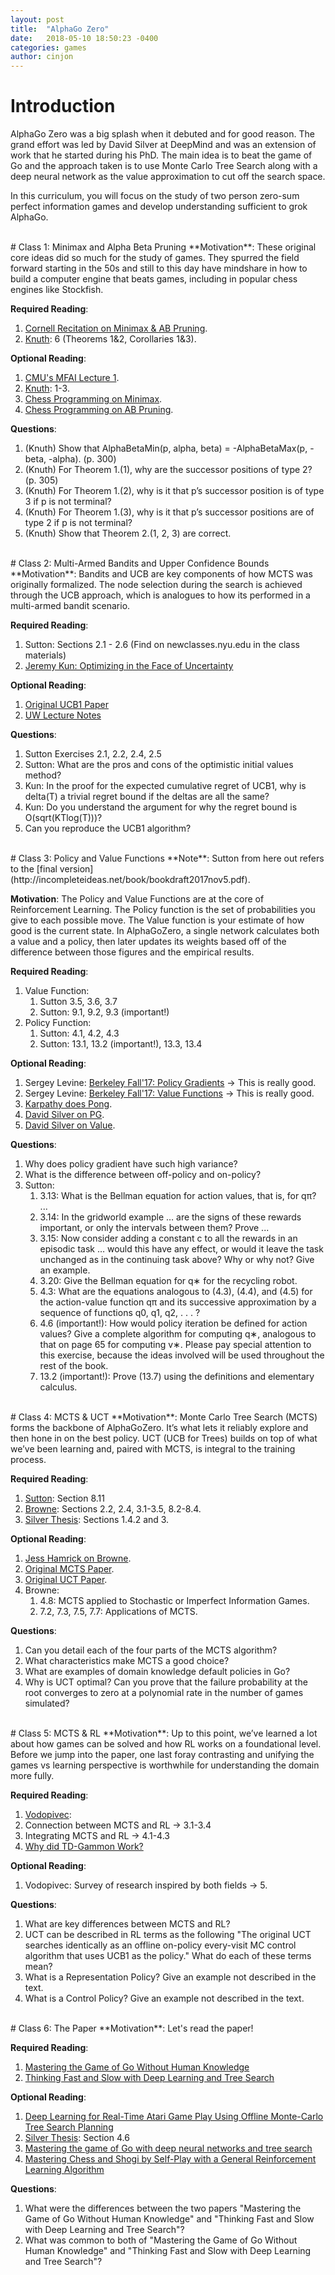 ```yaml
---
layout: post
title:  "AlphaGo Zero"
date:   2018-05-10 18:50:23 -0400
categories: games
author: cinjon
---
```


# Introduction

AlphaGo Zero was a big splash when it debuted and for good reason. The grand effort 
was led by David Silver at DeepMind and was an extension of work that he started
during his PhD. The main idea is to beat the game of Go and the approach taken
is to use Monte Carlo Tree Search along with a deep neural network as the value
approximation to cut off the search space. 

In this curriculum, you will focus on the study of two person zero-sum perfect 
information games and develop understanding sufficient to grok AlphaGo.

<br>
# Class 1: Minimax and Alpha Beta Pruning
  **Motivation**: These original core ideas did so much for the study of games. They spurred the field forward starting in the 50s and still to this day have mindshare in how to build a computer engine that beats games, including in popular chess engines like Stockfish.
  
  **Required Reading**: 
  1. [Cornell Recitation on Minimax & AB Pruning](https://www.cs.cornell.edu/courses/cs312/2002sp/lectures/rec21.htm).
  2. [Knuth](https://pdfs.semanticscholar.org/dce2/6118156e5bc287bca2465a62e75af39c7e85.pdf): 6 (Theorems 1&2, Corollaries 1&3).
    
  **Optional Reading**:
  1. [CMU's MFAI Lecture 1](https://www.cs.cmu.edu/~arielpro/mfai_papers/lecture1.pdf).
  2. [Knuth](https://pdfs.semanticscholar.org/dce2/6118156e5bc287bca2465a62e75af39c7e85.pdf): 1-3.    
  3. [Chess Programming on Minimax](https://chessprogramming.wikispaces.com/Minimax).
  4. [Chess Programming on AB Pruning](https://chessprogramming.wikispaces.com/Alpha-Beta).
    
  **Questions**:
  1. (Knuth) Show that AlphaBetaMin(p, alpha, beta) = -AlphaBetaMax(p, -beta, -alpha). (p. 300)
  2. (Knuth) For Theorem 1.(1), why are the successor positions of type 2? (p. 305)
  3. (Knuth) For Theorem 1.(2), why is it that p’s successor position is of type 3 if p is not terminal?
  4. (Knuth) For Theorem 1.(3), why is it that p’s successor positions are of type 2 if p is not terminal?
  5. (Knuth) Show that Theorem 2.(1, 2, 3) are correct.

<br>
# Class 2: Multi-Armed Bandits and Upper Confidence Bounds
  **Motivation**: Bandits and UCB are key components of how MCTS was originally formalized. The node selection during the search is achieved through the UCB approach, which is analogues to how its performed in a multi-armed bandit scenario.
  
  **Required Reading**: 
  1. Sutton: Sections 2.1 - 2.6 (Find on newclasses.nyu.edu in the class materials)
  2. [Jeremy Kun: Optimizing in the Face of Uncertainty](https://jeremykun.com/2013/10/28/optimism-in-the-face-of-uncertainty-the-ucb1-algorithm/)
    
  **Optional Reading**:
  1. [Original UCB1 Paper](https://homes.di.unimi.it/~cesabian/Pubblicazioni/ml-02.pdf)
  2. [UW Lecture Notes](https://courses.cs.washington.edu/courses/cse599s/14sp/scribes/lecture15/lecture15_draft.pdf)
    
  **Questions**:
  1. Sutton Exercises 2.1, 2.2, 2.4, 2.5
  2. Sutton: What are the pros and cons of the optimistic initial values method?
  3. Kun: In the proof for the expected cumulative regret of UCB1, why is delta(T) a trivial regret bound if the deltas are all the same?
  4. Kun: Do you understand the argument for why the regret bound is O(sqrt(KTlog(T)))?
  5. Can you reproduce the UCB1 algorithm?

<br>
# Class 3: Policy and Value Functions
  **Note**: Sutton from here out refers to the [final version](http://incompleteideas.net/book/bookdraft2017nov5.pdf).
  
  **Motivation**: The Policy and Value Functions are at the core of Reinforcement Learning. The Policy function is the set of probabilities you give to each possible move. The Value function is your estimate of how good is the current state. In AlphaGoZero, a single network calculates both a value and a policy, then later updates its weights based off of the difference between those figures and the empirical results.
  
  **Required Reading**: 
  1. Value Function:
     1. Sutton 3.5, 3.6, 3.7
     2. Sutton: 9.1, 9.2, 9.3 (important!)
  2. Policy Function:
     1. Sutton: 4.1, 4.2, 4.3
     2. Sutton: 13.1, 13.2 (important!), 13.3, 13.4
    
  **Optional Reading**:
  1. Sergey Levine: [Berkeley Fall'17: Policy Gradients](https://www.youtube.com/watch?v=tWNpiNzWuO8&feature=youtu.be) →  This is really good.
  2. Sergey Levine: [Berkeley Fall'17: Value Functions](https://www.youtube.com/watch?v=k1vNh4rNYec&feature=youtu.be) → This is really good.
  3. [Karpathy does Pong](http://karpathy.github.io/2016/05/31/rl/).
  4. [David Silver on PG](http://www0.cs.ucl.ac.uk/staff/d.silver/web/Teaching_files/pg.pdf).
  5. [David Silver on Value](http://www0.cs.ucl.ac.uk/staff/d.silver/web/Teaching_files/FA.pdf).
  
  **Questions**:
  1. Why does policy gradient have such high variance?
  2. What is the difference between off-policy and on-policy?
  3. Sutton:
     1. 3.13: What is the Bellman equation for action values, that is, for qπ? ...
     2. 3.14: In the gridworld example … are the signs of these rewards important, or only the intervals between them? Prove ...
     3. 3.15: Now consider adding a constant c to all the rewards in an episodic task … would this have any effect, or would it leave the task unchanged as in the continuing task above? Why or why not? Give an example. 
     4. 3.20: Give the Bellman equation for q∗ for the recycling robot. 
     5. 4.3: What are the equations analogous to (4.3), (4.4), and (4.5) for the action-value function qπ and its successive approximation by a sequence of functions q0, q1, q2, . . . ? 
     6. 4.6 (important!): How would policy iteration be defined for action values? Give a complete algorithm for computing q∗, analogous to that on page 65 for computing v∗. Please pay special attention to this exercise, because the ideas involved will be used throughout the rest of the book. 
     7. 13.2 (important!): Prove (13.7) using the definitions and elementary calculus.

<br>
# Class 4: MCTS & UCT
  **Motivation**: Monte Carlo Tree Search (MCTS) forms the backbone of AlphaGoZero. It’s what lets it reliably explore and then hone in on the best policy. UCT (UCB for Trees) builds on top of what we’ve been learning and, paired with MCTS, is integral to the training process.
  
  **Required Reading**:
  1. [Sutton](http://incompleteideas.net/book/bookdraft2017nov5.pdf): Section 8.11
  2. [Browne](https://gnunet.org/sites/default/files/Browne%20et%20al%20-%20A%20survey%20of%20MCTS%20methods.pdf): Sections 2.2, 2.4, 3.1-3.5, 8.2-8.4.
  3. [Silver Thesis](http://papersdb.cs.ualberta.ca/~papersdb/uploaded_files/1029/paper_thesis.pdf): Sections 1.4.2 and 3.
  
  **Optional Reading**:
  1. [Jess Hamrick on Browne](http://jhamrick.github.io/quals/planning%20and%20decision%20making/2015/12/16/Browne2012.html).
  2. [Original MCTS Paper](https://hal.archives-ouvertes.fr/file/index/docid/116992/filename/CG2006.pdf).
  3. [Original UCT Paper](http://ggp.stanford.edu/readings/uct.pdf).
  4. Browne: 
     1. 4.8: MCTS applied to Stochastic or Imperfect Information Games.
     2. 7.2, 7.3, 7.5, 7.7: Applications of MCTS.
    
  **Questions**:
  1. Can you detail each of the four parts of the MCTS algorithm?
  2. What characteristics make MCTS a good choice?
  3. What are examples of domain knowledge default policies in Go?
  4. Why is UCT optimal? Can you prove that the failure probability at the root converges to zero at a polynomial rate in the number of games simulated?
  
<br>
# Class 5: MCTS & RL
  **Motivation**: Up to this point, we’ve learned a lot about how games can be solved and how RL works on a foundational level. Before we jump into the paper, one last foray contrasting and unifying the games vs learning perspective is worthwhile for understanding the domain more fully.
  
  **Required Reading**:
  1. [Vodopivec](http://www.jair.org/media/5507/live-5507-10333-jair.pdf): 
  2. Connection between MCTS and RL → 3.1-3.4
  3. Integrating MCTS and RL → 4.1-4.3
  4. [Why did TD-Gammon Work?](https://papers.nips.cc/paper/1292-why-did-td-gammon-work.pdf)
  
  **Optional Reading**:
  1. Vodopivec: Survey of research inspired by both fields → 5.
  
  **Questions**:
  1. What are key differences between MCTS and RL?
  2. UCT can be described in RL terms as the following "The original UCT searches identically as an offline on-policy every-visit MC control algorithm that uses UCB1 as the policy." What do each of these terms mean?
  3. What is a Representation Policy? Give an example not described in the text.
  4. What is a Control Policy? Give an example not described in the text.

<br>
# Class 6: The Paper
  **Motivation**: Let's read the paper!
  
  **Required Reading**:
  1. [Mastering the Game of Go Without Human Knowledge](https://www.dropbox.com/s/yva172qos2u15hf/2017-silver.pdf?dl=0)
  2. [Thinking Fast and Slow with Deep Learning and Tree Search](https://arxiv.org/pdf/1705.08439.pdf)
  
  **Optional Reading**:
  1. [Deep Learning for Real-Time Atari Game Play Using Offline Monte-Carlo Tree Search Planning](http://papers.nips.cc/paper/5421-deep-learning-for-real-time-atari-game-play-using-offline-monte-carlo-tree-search-planning.pdf)
  2. [Silver Thesis](http://papersdb.cs.ualberta.ca/~papersdb/uploaded_files/1029/paper_thesis.pdf): Section 4.6
  3. [Mastering the game of Go with deep neural networks and tree search](https://storage.googleapis.com/deepmind-media/alphago/AlphaGoNaturePaper.pdf)
  4. [Mastering Chess and Shogi by Self-Play with a General Reinforcement Learning Algorithm](https://arxiv.org/abs/1712.01815)
  
  **Questions**:
  1. What were the differences between the two papers "Mastering the Game of Go Without Human Knowledge" and "Thinking Fast and Slow with Deep Learning and Tree Search"?
  2. What was common to both of "Mastering the Game of Go Without Human Knowledge" and "Thinking Fast and Slow with Deep Learning and Tree Search"?  
